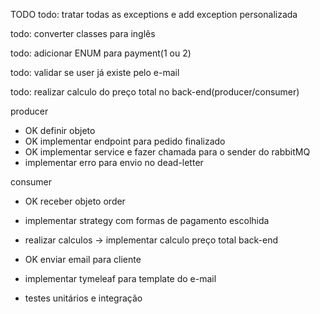 

TODO
todo: tratar todas as exceptions e add exception personalizada

todo: converter classes para inglês

todo: adicionar ENUM para payment(1 ou 2)

todo: validar se user já existe pelo e-mail

todo: realizar calculo do preço total no back-end(producer/consumer)

producer

* OK definir objeto
* OK implementar endpoint para pedido finalizado
* OK implementar service e fazer chamada para o sender do rabbitMQ
* implementar erro para envio no dead-letter  

consumer

* OK receber objeto order
* implementar strategy com formas de pagamento escolhida
* realizar calculos -> implementar calculo preço total back-end
* OK enviar email para cliente
* implementar tymeleaf para template do e-mail


* testes unitários e integração
